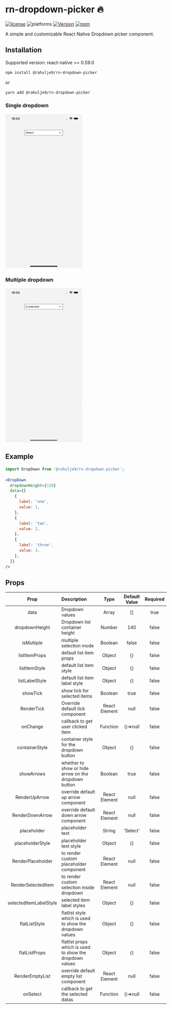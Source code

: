 #  rn-dropdown-picker 🔥

[![license](https://img.shields.io/github/license/mashape/apistatus.svg?style=for-the-badge)]()
![platforms](https://img.shields.io/badge/platforms-Android%20%7C%20iOS-brightgreen.svg?style=for-the-badge&colorB=191A17)
[![Version](https://img.shields.io/npm/v/@rahulje9/rn-dropdown-picker.svg?style=for-the-badge)](https://www.npmjs.com/package/@rahulje9/rn-dropdown-picker)
[![npm](https://img.shields.io/npm/dt/@rahulje9/rn-dropdown-picker?style=for-the-badge)](https://www.npmjs.com/package/@rahulje9/rn-dropdown-picker)


A simple and customizable React Native Dropdown picker component. 


## Installation

 Supported version: react-native >= 0.59.0

  ```bash
  npm install @rahulje9/rn-dropdown-picker
  ```
  
  or
  
  ```bash
  yarn add @rahulje9/rn-dropdown-picker
  ```
### Single dropdown

![](https://github.com/rahulje9/rn-dropdown-picker/blob/main/gifs/single.gif)

### Multiple dropdown

![](https://github.com/rahulje9/rn-dropdown-picker/blob/main/gifs/multiple.gif)

## Example
```jsx
import DropDown from '@rahulje9/rn-dropdown-picker';

<DropDown
  dropdownHeight={120}
  data={[
    {
      label: 'one',
      value: 1,
    },
    {
      label: 'two',
      value: 2,
    },
    {
      label: 'three',
      value: 3,
    },
  ]}
/>

```

## Props

| Prop                        | Description                                                                           | Type                          | Default Value       | Required |
| :--------------------------:|:--------------------------------------------------------------------------------------|:-----------------------------:|:-------------------:|:--------:|
| data                       | Dropdown values                                                                        | Array                        | []                   | true     |
| dropdownHeight                | Dropdown list container height                       | Number                        | 140                   | false    |
| isMultiple       | multiple selection mode                                                     | Boolean                        | false       | false    |
| listItemProps           | default list item props                                                   | Object                        | {}                  | false    |
| listItemStyle         | default list item style                                               | Object                        | {}                 | false    |
| listLabelStyle                    | default list item label style                                                           | Object                        | {}                 | false    |
| showTick                       | show tick for selected items                                                              | Boolean                        | true                   | false    |
| RenderTick                      | Override default tick component                                                               | React Element                         | null                  | false    |
| onChange                    | callback to get user clicked item | Function                        |()=>null               | false    |
| containerStyle                    | container style for the dropdown button | Object                        | {}                 | false    |
| showArrows                    | whether to show or hide arrow on the dropdown button | Boolean                        | true                 | false    |
| RenderUpArrow                    | override default up arrow component |  React Element                       | null                 | false    |
| RenderDownArrow                    | override default down arrow component |  React Element                       | null                 | false    |
| placeholder                    | placeholder text | String                        | 'Select'                 | false    |
| placeholderStyle       | placeholder text style                                              | Object                        | {}                   | false    |
| RenderPlaceholder                    | to render custom placeholder component             | React Element                        | null                   | false    |
| RenderSelectedItem               |to render custom selection inside dropdown                                                              | React Element  | null             | false    |
| selectedItemLabelStyle         | selected item label styles                                                | Object                      | {}            | false    |
| flatListStyle           | flatlist style which is used to show the dropdown values                                                         | Object                        | {}         | false    |
| flatListProps  | flatlist props which is used to show the dropdown values                | Object                        | {}                  | false    |
| RenderEmptyList         | override default empty list component                                                        | React Element                        | null | false    |
| onSelect                   | callback to get the selected datas  | Function                          | ()=>null                | false    |
